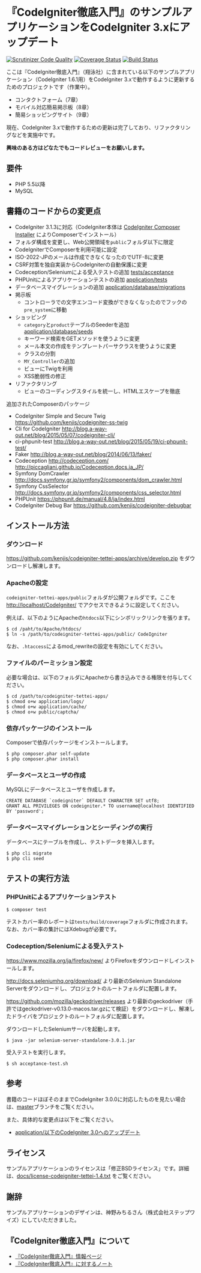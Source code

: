 # 『CodeIgniter徹底入門』のサンプルアプリケーションをCodeIgniter 3.xにアップデート

[![Scrutinizer Code Quality](https://scrutinizer-ci.com/g/kenjis/codeigniter-tettei-apps/badges/quality-score.png?b=develop)](https://scrutinizer-ci.com/g/kenjis/codeigniter-tettei-apps/?branch=develop)
[![Coverage Status](https://coveralls.io/repos/kenjis/codeigniter-tettei-apps/badge.svg?branch=develop)](https://coveralls.io/r/kenjis/codeigniter-tettei-apps?branch=develop)
[![Build Status](https://travis-ci.org/kenjis/codeigniter-tettei-apps.svg?branch=develop)](https://travis-ci.org/kenjis/codeigniter-tettei-apps)

ここは『CodeIgniter徹底入門』（翔泳社）に含まれている以下のサンプルアプリケーション（CodeIgniter 1.6.1用）をCodeIgniter 3.xで動作するように更新するためのプロジェクトです（作業中）。

* コンタクトフォーム（7章）
* モバイル対応簡易掲示板（8章）
* 簡易ショッピングサイト（9章）

現在、CodeIgniter 3.xで動作するための更新は完了しており、リファクタリングなどを実施中です。

**興味のある方はどなたでもコードレビューをお願いします。**

## 要件

* PHP 5.5以降
* MySQL

## 書籍のコードからの変更点

* CodeIgniter 3.1.3に対応（CodeIgniter本体は [CodeIgniter Composer Installer](http://blog.a-way-out.net/blog/2015/12/06/install-codeigniter/) によりComposerでインストール）
* フォルダ構成を変更し、Web公開領域を`public`フォルダ以下に限定
* CodeIgniterでComposerを利用可能に設定
* ISO-2022-JPのメールは作成できなくなったのでUTF-8に変更
* CSRF対策を独自実装からCodeIgniterの自動保護に変更
* Codeception/Seleniumによる受入テストの追加 [tests/acceptance](tests/acceptance)
* PHPUnitによるアプリケーションテストの追加 [application/tests](application/tests)
* データベースマイグレーションの追加 [application/database/migrations](application/database/migrations)
* 掲示板
  * コントローラでの文字エンコード変換ができなくなったのでフックの`pre_system`に移動
* ショッピング
  * `category`と`product`テーブルのSeederを追加 [application/database/seeds](application/database/seeds)
  * キーワード検索をGETメソッドを使うように変更
  * メール本文の作成をテンプレートパーサクラスを使うように変更
  * クラスの分割
  * `MY_Controller`の追加
  * ビューにTwigを利用
  * XSS脆弱性の修正
* リファクタリング
  * ビューのコーディングスタイルを統一し、HTMLエスケープを徹底

追加されたComposerのパッケージ

* CodeIgniter Simple and Secure Twig <https://github.com/kenjis/codeigniter-ss-twig>
* Cli for CodeIgniter <http://blog.a-way-out.net/blog/2015/05/07/codeigniter-cli/>
* ci-phpunit-test <http://blog.a-way-out.net/blog/2015/05/19/ci-phpunit-test/>
* Faker <http://blog.a-way-out.net/blog/2014/06/13/faker/>
* Codeception <http://codeception.com/> <http://piccagliani.github.io/Codeception.docs.ja_JP/>
* Symfony DomCrawler <http://docs.symfony.gr.jp/symfony2/components/dom_crawler.html>
* Symfony CssSelector <http://docs.symfony.gr.jp/symfony2/components/css_selector.html>
* PHPUnit <https://phpunit.de/manual/4.8/ja/index.html>
* CodeIgniter Debug Bar <https://github.com/kenjis/codeigniter-debugbar>

## インストール方法

### ダウンロード

https://github.com/kenjis/codeigniter-tettei-apps/archive/develop.zip をダウンロードし解凍します。

### Apacheの設定

`codeigniter-tettei-apps/public`フォルダが公開フォルダです。ここを <http://localhost/CodeIgniter/> でアクセスできるように設定してください。

例えば、以下のようにApacheの`htdocs`以下にシンボリックリンクを張ります。

~~~
$ cd /paht/to/Apache/htdocs/
$ ln -s /path/to/codeigniter-tettei-apps/public/ CodeIgniter
~~~

なお、`.htaccess`によるmod_rewriteの設定を有効にしてください。

### ファイルのパーミッション設定

必要な場合は、以下のフォルダにApacheから書き込みできる権限を付与してください。

~~~
$ cd /path/to/codeigniter-tettei-apps/
$ chmod o+w application/logs/
$ chmod o+w application/cache/
$ chmod o+w public/captcha/
~~~

### 依存パッケージのインストール

Composerで依存パッケージをインストールします。

~~~
$ php composer.phar self-update
$ php composer.phar install
~~~

### データベースとユーザの作成

MySQLにデータベースとユーザを作成します。

~~~
CREATE DATABASE `codeigniter` DEFAULT CHARACTER SET utf8;
GRANT ALL PRIVILEGES ON codeigniter.* TO username@localhost IDENTIFIED BY 'password';
~~~

### データベースマイグレーションとシーディングの実行

データベースにテーブルを作成し、テストデータを挿入します。

~~~
$ php cli migrate
$ php cli seed
~~~

## テストの実行方法

### PHPUnitによるアプリケーションテスト

~~~
$ composer test
~~~

テストカバー率のレポートは`tests/build/coverage`フォルダに作成されます。なお、カバー率の集計にはXdebugが必要です。

### Codeception/Seleniumによる受入テスト

<https://www.mozilla.org/ja/firefox/new/> よりFirefoxをダウンロードしインストールします。

<http://docs.seleniumhq.org/download/> より最新のSelenium Standalone Serverをダウンロードし、プロジェクトのルートフォルダに配置します。

<https://github.com/mozilla/geckodriver/releases> より最新のgeckodriver（手許ではgeckodriver-v0.13.0-macos.tar.gzにて検証）をダウンロードし、解凍したドライバをプロジェクトのルートフォルダに配置します。

ダウンロードしたSeleniumサーバを起動します。

~~~
$ java -jar selenium-server-standalone-3.0.1.jar
~~~

受入テストを実行します。

~~~
$ sh acceptance-test.sh
~~~

## 参考

書籍のコードほぼそのままでCodeIgniter 3.0.0に対応したものを見たい場合は、[master](https://github.com/kenjis/codeigniter-tettei-apps/tree/master)ブランチをご覧ください。

また、具体的な変更点は以下をご覧ください。

* [application/以下のCodeIgniter 3.0へのアップデート](https://github.com/kenjis/codeigniter-tettei-apps/commit/3dcdeefc8e42b2c8f6636fba5e86c7de28f961a3?w=1)

## ライセンス

サンプルアプリケーションのライセンスは「修正BSDライセンス」です。詳細は、[docs/license-codeigniter-tettei-1.4.txt](docs/license-codeigniter-tettei-1.4.txt) をご覧ください。

## 謝辞

サンプルアプリケーションのデザインは、神野みちるさん（株式会社ステップワイズ）にしていただきました。

## 『CodeIgniter徹底入門』について

* [『CodeIgniter徹底入門』情報ページ](http://codeigniter.jp/tettei/)
* [『CodeIgniter徹底入門』に対するノート](https://github.com/codeigniter-jp/codeigniter-tettei-note)
